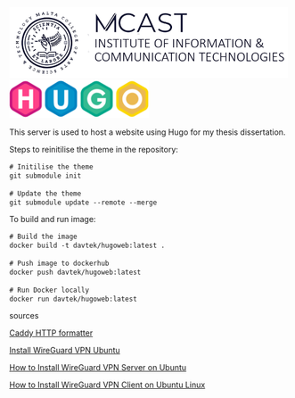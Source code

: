 <img src="./Readme-content/mcast.png" width="500" />  
  
  
<img src="./Readme-content/hugo.png" width="250" />

This server is used to host a website using Hugo for my thesis dissertation.

Steps to reinitilise the theme in the repository:

    # Initilise the theme
    git submodule init

    # Update the theme
    git submodule update --remote --merge


To build and run image:

    # Build the image
    docker build -t davtek/hugoweb:latest .

    # Push image to dockerhub
    docker push davtek/hugoweb:latest

    # Run Docker locally
    docker run davtek/hugoweb:latest


sources

[Caddy HTTP formatter](https://devopsdirective.com/posts/2020/02/hugo-and-caddy-on-gcp/#choosing-a-hosting-solution)

[Install WireGuard VPN Ubuntu](https://operavps.com/docs/install-wireguard-on-ubuntu/)

[How to Install WireGuard VPN Server on Ubuntu](https://serverspace.io/support/help/how-to-install-wireguard-vpn-server-on-ubuntu/)

[How to Install WireGuard VPN Client on Ubuntu Linux](https://serverspace.io/support/help/how-to-install-wireguard-vpn-client-on-ubuntu-linux/)
